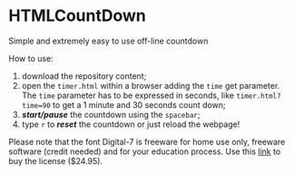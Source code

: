 # HTMLCountDown
Simple and extremely easy to use off-line countdown 

How to use:
1. download the repository content;
2. open the `timer.html` within a browser adding the `time` get parameter.
The `time` parameter has to be expressed in seconds, like ``` timer.html?time=90 ``` to get a 1 minute and 30 seconds count down;
3. ***start/pause*** the countdown using the `spacebar`;
4. type `r` to ***reset*** the countdown or just reload the webpage! 

Please note that the font Digital-7 is freeware for home use only, freeware software (credit needed) and for your education process. 
Use this [link](http://store.esellerate.net/s.aspx?s=STR0331655240) to buy the license ($24.95).

